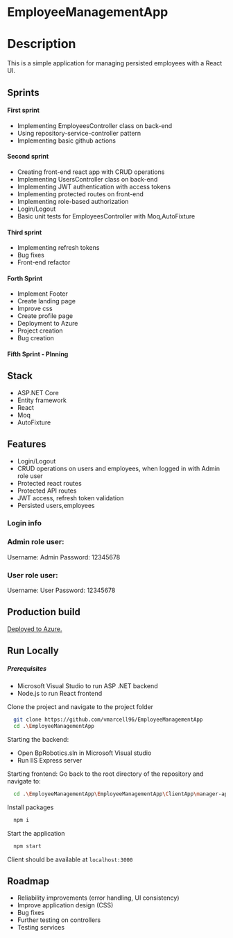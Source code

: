 # EmployeeManagementApp

# Description

This is a simple application for managing persisted employees with a React UI.


## Sprints

#### First sprint

- Implementing EmployeesController class on back-end
- Using repository-service-controller pattern
- Implementing basic github actions

#### Second sprint

- Creating front-end react app with CRUD operations
- Implementing UsersController class on back-end
- Implementing JWT authentication with access tokens
- Implementing protected routes on front-end
- Implementing role-based authorization
- Login/Logout
- Basic unit tests for EmployeesController with Moq,AutoFixture

#### Third sprint

- Implementing refresh tokens
- Bug fixes
- Front-end refactor

#### Forth Sprint

- Implement Footer
- Create landing page
- Improve css
- Create profile page
- Deployment to Azure
- Project creation
- Bug creation

#### Fifth Sprint - Plnning


## Stack
- ASP.NET Core
- Entity framework
- React
- Moq
- AutoFixture

## Features
- Login/Logout
- CRUD operations on users and employees, when logged in with Admin role user
- Protected react routes
- Protected API routes
- JWT access, refresh token validation
- Persisted users,employees

### Login info

### Admin role user:
Username: Admin
Password: 12345678

### User role user:
Username: User
Password: 12345678

## Production build
[Deployed to Azure.](https://bugtrackerfrontend.azurewebsites.net/)

## Run Locally
##### Prerequisites

- Microsoft Visual Studio to run ASP .NET backend
- Node.js to run React frontend

Clone the project and navigate to the project folder

```bash
  git clone https://github.com/vmarcell96/EmployeeManagementApp
  cd .\EmployeeManagementApp
```

Starting the backend:

- Open BpRobotics.sln in Microsoft Visual studio
- Run IIS Express server


Starting frontend:
Go back to the root directory of the repository and navigate to:

```bash
  cd .\EmployeeManagementApp\EmployeeManagementApp\ClientApp\manager-app
```

Install packages

```bash
  npm i
```

Start the application 

```bash
  npm start
```
Client should be available at `localhost:3000`



## Roadmap

- Reliability improvements (error handling, UI consistency)
- Improve application design (CSS)
- Bug fixes
- Further testing on controllers
- Testing services

